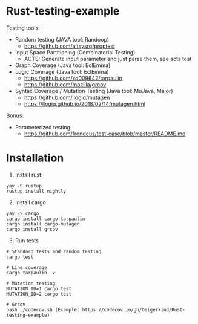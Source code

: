 # Rust-testing-example
Testing tools:
* Random testing (JAVA tool: Randoop)
    * https://github.com/altsysrq/proptest
* Input Space Partitioning (Combinatorial Testing)
    * ACTS: Generate input parameter and just parse them, see acts test
* Graph Coverage (Java tool: EclEmma)
* Logic Coverage (Java tool: EclEmma)
    * https://github.com/xd009642/tarpaulin
    * https://github.com/mozilla/grcov
* Syntax Coverage / Mutation Testing (Java tool: MuJava, Major)
    * https://github.com/llogiq/mutagen
    * https://llogiq.github.io/2018/02/14/mutagen.html

Bonus:
* Parameterized testing
    * https://github.com/frondeus/test-case/blob/master/README.md
    
# Installation
1. Install rust:
```shell script
yay -S rustup
rustup install nightly
```
2. Install cargo:
```shell script
yay -S cargo
cargo install cargo-tarpaulin
cargo install cargo-mutagen
cargo install grcov
```
3. Run tests
```shell script
# Standard tests and random testing
cargo test

# Line coverage
cargo tarpaulin -v

# Mutation testing
MUTATION_ID=1 cargo test
MUTATION_ID=2 cargo test

# Grcov
bash ./codecov.sh (Example: https://codecov.io/gh/Geigerkind/Rust-testing-example)
```